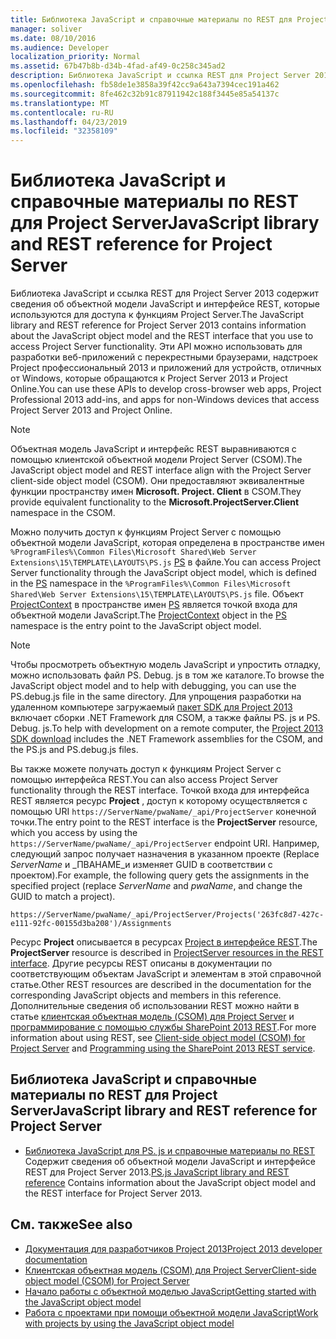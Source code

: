 ```yaml
---
title: Библиотека JavaScript и справочные материалы по REST для Project Server
manager: soliver
ms.date: 08/10/2016
ms.audience: Developer
localization_priority: Normal
ms.assetid: 67b47b8b-d34b-4fad-af49-0c258c345ad2
description: Библиотека JavaScript и ссылка REST для Project Server 2013 содержит сведения об объектной модели JavaScript и интерфейсе REST, которые используются для доступа к функциям Project Server. Эти API можно использовать для разработки веб-приложений с перекрестными браузерами, надстроек Project профессиональный 2013 и приложений для устройств, отличных от Windows, которые обращаются к Project Server 2013 и Project Online.
ms.openlocfilehash: fb58de1e3858a39f42cc9a643a7394cec191a462
ms.sourcegitcommit: 8fe462c32b91c87911942c188f3445e85a54137c
ms.translationtype: MT
ms.contentlocale: ru-RU
ms.lasthandoff: 04/23/2019
ms.locfileid: "32358109"
---
```

# <a name="javascript-library-and-rest-reference-for-project-server"></a><span data-ttu-id="64ab9-104">Библиотека JavaScript и справочные материалы по REST для Project Server</span><span class="sxs-lookup"><span data-stu-id="64ab9-104">JavaScript library and REST reference for Project Server</span></span>

<span data-ttu-id="64ab9-105">Библиотека JavaScript и ссылка REST для Project Server 2013 содержит сведения об объектной модели JavaScript и интерфейсе REST, которые используются для доступа к функциям Project Server.</span><span class="sxs-lookup"><span data-stu-id="64ab9-105">The JavaScript library and REST reference for Project Server 2013 contains information about the JavaScript object model and the REST interface that you use to access Project Server functionality.</span></span> <span data-ttu-id="64ab9-106">Эти API можно использовать для разработки веб-приложений с перекрестными браузерами, надстроек Project профессиональный 2013 и приложений для устройств, отличных от Windows, которые обращаются к Project Server 2013 и Project Online.</span><span class="sxs-lookup"><span data-stu-id="64ab9-106">You can use these APIs to develop cross-browser web apps, Project Professional 2013 add-ins, and apps for non-Windows devices that access Project Server 2013 and Project Online.</span></span>
  
> [!NOTE]
> <span data-ttu-id="64ab9-107">Объектная модель JavaScript и интерфейс REST выравниваются с помощью клиентской объектной модели Project Server (CSOM).</span><span class="sxs-lookup"><span data-stu-id="64ab9-107">The JavaScript object model and REST interface align with the Project Server client-side object model (CSOM).</span></span> <span data-ttu-id="64ab9-108">Они предоставляют эквивалентные функции пространству имен **Microsoft. Project. Client** в CSOM.</span><span class="sxs-lookup"><span data-stu-id="64ab9-108">They provide equivalent functionality to the **Microsoft.ProjectServer.Client** namespace in the CSOM.</span></span> 
  
<span data-ttu-id="64ab9-109">Можно получить доступ к функциям Project Server с помощью объектной модели JavaScript, которая определена в пространстве имен `%ProgramFiles%\Common Files\Microsoft Shared\Web Server Extensions\15\TEMPLATE\LAYOUTS\PS.js` [PS](https://msdn.microsoft.com/library/e3156167-a4fd-1bf6-8d1c-e180de1844ed%28Office.15%29.aspx) в файле.</span><span class="sxs-lookup"><span data-stu-id="64ab9-109">You can access Project Server functionality through the JavaScript object model, which is defined in the [PS](https://msdn.microsoft.com/library/e3156167-a4fd-1bf6-8d1c-e180de1844ed%28Office.15%29.aspx) namespace in the  `%ProgramFiles%\Common Files\Microsoft Shared\Web Server Extensions\15\TEMPLATE\LAYOUTS\PS.js` file.</span></span> <span data-ttu-id="64ab9-110">Объект [ProjectContext](https://msdn.microsoft.com/library/a490b675-a845-ee94-3877-b99ada9bf2b0%28Office.15%29.aspx) в пространстве имен [PS](https://msdn.microsoft.com/library/e3156167-a4fd-1bf6-8d1c-e180de1844ed%28Office.15%29.aspx) является точкой входа для объектной модели JavaScript.</span><span class="sxs-lookup"><span data-stu-id="64ab9-110">The [ProjectContext](https://msdn.microsoft.com/library/a490b675-a845-ee94-3877-b99ada9bf2b0%28Office.15%29.aspx) object in the [PS](https://msdn.microsoft.com/library/e3156167-a4fd-1bf6-8d1c-e180de1844ed%28Office.15%29.aspx) namespace is the entry point to the JavaScript object model.</span></span> 
  
> [!NOTE]
> <span data-ttu-id="64ab9-111">Чтобы просмотреть объектную модель JavaScript и упростить отладку, можно использовать файл PS. Debug. js в том же каталоге.</span><span class="sxs-lookup"><span data-stu-id="64ab9-111">To browse the JavaScript object model and to help with debugging, you can use the PS.debug.js file in the same directory.</span></span> <span data-ttu-id="64ab9-112">Для упрощения разработки на удаленном компьютере загружаемый [пакет SDK для Project 2013](https://www.microsoft.com/en-us/download/details.aspx?id=30435) включает сборки .NET Framework для CSOM, а также файлы PS. js и PS. Debug. js.</span><span class="sxs-lookup"><span data-stu-id="64ab9-112">To help with development on a remote computer, the [Project 2013 SDK download](https://www.microsoft.com/en-us/download/details.aspx?id=30435) includes the .NET Framework assemblies for the CSOM, and the PS.js and PS.debug.js files.</span></span> 
  
<span data-ttu-id="64ab9-113">Вы также можете получать доступ к функциям Project Server с помощью интерфейса REST.</span><span class="sxs-lookup"><span data-stu-id="64ab9-113">You can also access Project Server functionality through the REST interface.</span></span> <span data-ttu-id="64ab9-114">Точкой входа для интерфейса REST является ресурс **Project** , доступ к которому осуществляется с помощью URI `https://ServerName/pwaName/_api/ProjectServer` конечной точки.</span><span class="sxs-lookup"><span data-stu-id="64ab9-114">The entry point to the REST interface is the **ProjectServer** resource, which you access by using the  `https://ServerName/pwaName/_api/ProjectServer` endpoint URI.</span></span> <span data-ttu-id="64ab9-115">Например, следующий запрос получает назначения в указанном проекте (Replace _ServerName_ и _ПВАНАМЕ_и изменяет GUID в соответствии с проектом).</span><span class="sxs-lookup"><span data-stu-id="64ab9-115">For example, the following query gets the assignments in the specified project (replace  _ServerName_ and  _pwaName_, and change the GUID to match a project).</span></span>
  
`https://ServerName/pwaName/_api/ProjectServer/Projects('263fc8d7-427c-e111-92fc-00155d3ba208')/Assignments`

<span data-ttu-id="64ab9-116">Ресурс **Project** описывается в ресурсах [Project в интерфейсе REST](https://msdn.microsoft.com/library/a490b675-a845-ee94-3877-b99ada9bf2b0%28Office.15%29.aspx#bk_ProjectServerResources).</span><span class="sxs-lookup"><span data-stu-id="64ab9-116">The **ProjectServer** resource is described in [ProjectServer resources in the REST interface](https://msdn.microsoft.com/library/a490b675-a845-ee94-3877-b99ada9bf2b0%28Office.15%29.aspx#bk_ProjectServerResources).</span></span> <span data-ttu-id="64ab9-117">Другие ресурсы REST описаны в документации по соответствующим объектам JavaScript и элементам в этой справочной статье.</span><span class="sxs-lookup"><span data-stu-id="64ab9-117">Other REST resources are described in the documentation for the corresponding JavaScript objects and members in this reference.</span></span> <span data-ttu-id="64ab9-118">Дополнительные сведения об использовании REST можно найти в статье [клиентская объектная модель (CSOM) для Project Server](client-side-object-model-csom-for-project-2013.md) и [программирование с помощью службы SharePoint 2013 REST](https://msdn.microsoft.com/library/fp142385%28office.15%29.aspx).</span><span class="sxs-lookup"><span data-stu-id="64ab9-118">For more information about using REST, see [Client-side object model (CSOM) for Project Server](client-side-object-model-csom-for-project-2013.md) and [Programming using the SharePoint 2013 REST service](https://msdn.microsoft.com/library/fp142385%28office.15%29.aspx).</span></span>
  
## <a name="javascript-library-and-rest-reference-for-project-server"></a><span data-ttu-id="64ab9-119">Библиотека JavaScript и справочные материалы по REST для Project Server</span><span class="sxs-lookup"><span data-stu-id="64ab9-119">JavaScript library and REST reference for Project Server</span></span>
<span data-ttu-id="64ab9-120"><a name="pj15_JavaScriptAPIReference_PS"> </a></span><span class="sxs-lookup"><span data-stu-id="64ab9-120"></span></span>

- <span data-ttu-id="64ab9-121">[Библиотека JavaScript для PS. js и справочные материалы по REST](https://msdn.microsoft.com/library/5a140021-380a-d9e0-e36d-106df85f56d6%28Office.15%29.aspx) Содержит сведения об объектной модели JavaScript и интерфейсе REST для Project Server 2013.</span><span class="sxs-lookup"><span data-stu-id="64ab9-121">[PS.js JavaScript library and REST reference](https://msdn.microsoft.com/library/5a140021-380a-d9e0-e36d-106df85f56d6%28Office.15%29.aspx) Contains information about the JavaScript object model and the REST interface for Project Server 2013.</span></span> 
    
## <a name="see-also"></a><span data-ttu-id="64ab9-122">См. также</span><span class="sxs-lookup"><span data-stu-id="64ab9-122">See also</span></span>
<span data-ttu-id="64ab9-123"><a name="bk_addresources"> </a></span><span class="sxs-lookup"><span data-stu-id="64ab9-123"></span></span>

- [<span data-ttu-id="64ab9-124">Документация для разработчиков Project 2013</span><span class="sxs-lookup"><span data-stu-id="64ab9-124">Project 2013 developer documentation</span></span>](project-2013-developer-documentation.md)   
- [<span data-ttu-id="64ab9-125">Клиентская объектная модель (CSOM) для Project Server</span><span class="sxs-lookup"><span data-stu-id="64ab9-125">Client-side object model (CSOM) for Project Server</span></span>](client-side-object-model-csom-for-project-2013.md)   
- [<span data-ttu-id="64ab9-126">Начало работы с объектной моделью JavaScript</span><span class="sxs-lookup"><span data-stu-id="64ab9-126">Getting started with the JavaScript object model</span></span>](getting-started-with-the-project-server-2013-javascript-object-model.md)  
- [<span data-ttu-id="64ab9-127">Работа с проектами при помощи объектной модели JavaScript</span><span class="sxs-lookup"><span data-stu-id="64ab9-127">Work with projects by using the JavaScript object model</span></span>](create-retrieve-update-delete-projects-using-project-server-javascript.md)
    

